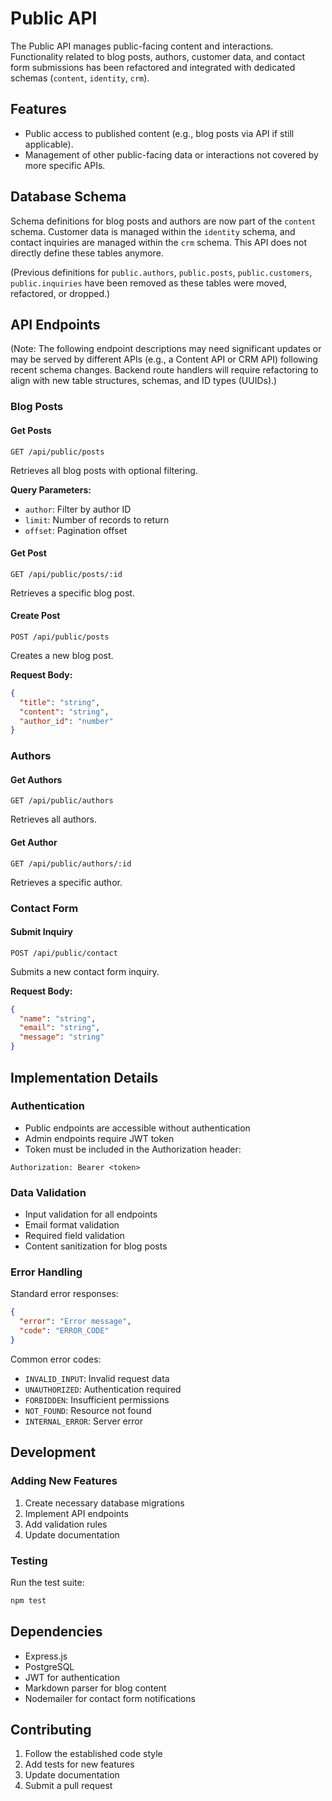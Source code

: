 # Public API

The Public API manages public-facing content and interactions. Functionality related to blog posts, authors, customer data, and contact form submissions has been refactored and integrated with dedicated schemas (`content`, `identity`, `crm`).

## Features

- Public access to published content (e.g., blog posts via API if still applicable).
- Management of other public-facing data or interactions not covered by more specific APIs.

## Database Schema

Schema definitions for blog posts and authors are now part of the `content` schema. Customer data is managed within the `identity` schema, and contact inquiries are managed within the `crm` schema. This API does not directly define these tables anymore.

(Previous definitions for `public.authors`, `public.posts`, `public.customers`, `public.inquiries` have been removed as these tables were moved, refactored, or dropped.)

## API Endpoints

(Note: The following endpoint descriptions may need significant updates or may be served by different APIs (e.g., a Content API or CRM API) following recent schema changes. Backend route handlers will require refactoring to align with new table structures, schemas, and ID types (UUIDs).)

### Blog Posts

#### Get Posts
```http
GET /api/public/posts
```

Retrieves all blog posts with optional filtering.

**Query Parameters:**
- `author`: Filter by author ID
- `limit`: Number of records to return
- `offset`: Pagination offset

#### Get Post
```http
GET /api/public/posts/:id
```

Retrieves a specific blog post.

#### Create Post
```http
POST /api/public/posts
```

Creates a new blog post.

**Request Body:**
```json
{
  "title": "string",
  "content": "string",
  "author_id": "number"
}
```

### Authors

#### Get Authors
```http
GET /api/public/authors
```

Retrieves all authors.

#### Get Author
```http
GET /api/public/authors/:id
```

Retrieves a specific author.

### Contact Form

#### Submit Inquiry
```http
POST /api/public/contact
```

Submits a new contact form inquiry.

**Request Body:**
```json
{
  "name": "string",
  "email": "string",
  "message": "string"
}
```

## Implementation Details

### Authentication
- Public endpoints are accessible without authentication
- Admin endpoints require JWT token
- Token must be included in the Authorization header:
```http
Authorization: Bearer <token>
```

### Data Validation
- Input validation for all endpoints
- Email format validation
- Required field validation
- Content sanitization for blog posts

### Error Handling
Standard error responses:
```json
{
  "error": "Error message",
  "code": "ERROR_CODE"
}
```

Common error codes:
- `INVALID_INPUT`: Invalid request data
- `UNAUTHORIZED`: Authentication required
- `FORBIDDEN`: Insufficient permissions
- `NOT_FOUND`: Resource not found
- `INTERNAL_ERROR`: Server error

## Development

### Adding New Features
1. Create necessary database migrations
2. Implement API endpoints
3. Add validation rules
4. Update documentation

### Testing
Run the test suite:
```bash
npm test
```

## Dependencies
- Express.js
- PostgreSQL
- JWT for authentication
- Markdown parser for blog content
- Nodemailer for contact form notifications

## Contributing
1. Follow the established code style
2. Add tests for new features
3. Update documentation
4. Submit a pull request 